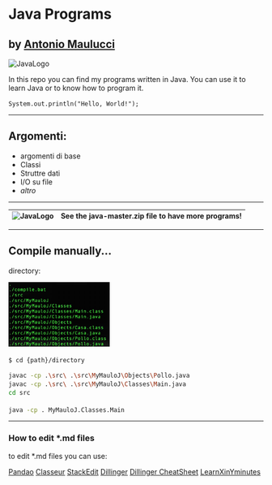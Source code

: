 # Java Programs
## by [Antonio Maulucci](https://sites.google.com/view/antomau "Antonio Maulucci")

<img src="https://www.atlantisevo.com/wp-content/uploads/2018/09/Java_logo_600x400-1.png" alt="JavaLogo" width="150"/>

In this repo you can find my programs written in Java. You can use it to learn Java or to know how to program it.

    System.out.println("Hello, World!");


----------
## Argomenti:
 - argomenti di base
 - Classi
 - Struttre dati
 - I/O su file
 - *altro*

----------

| <img src="http://www.freeiconspng.com/download/6853" alt="JavaLogo" width="100"/> | See the **java-master.zip** file to have more programs! |
|--|--|

----------

## Compile manually...

directory:

<img src="./readme/z1.jpg" alt="JavaLogo" width="200"/>

`$ cd {path}/directory `

```bash
javac -cp .\src\ .\src\MyMauloJ\Objects\Pollo.java
javac -cp .\src\ .\src\MyMauloJ\Classes\Main.java
cd src

java -cp . MyMauloJ.Classes.Main
```

------------



### How to edit *.md files

to edit *.md files you can use:

[Pandao](https://pandao.github.io/)
[Classeur](https://app.classeur.io)
[StackEdit](https://stackedit.io)
[Dillinger](http://dillinger.io/)
[Dillinger CheatSheet](https://github.com/adam-p/markdown-here/wiki/Markdown-Cheatsheet)
[LearnXinYminutes](https://learnxinyminutes.com/docs/it-it/markdown/)


